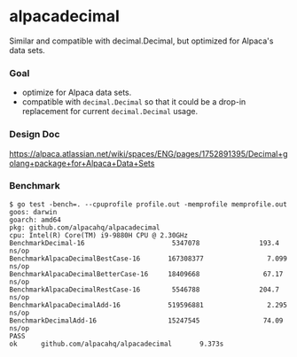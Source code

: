 # alpacadecimal
Similar and compatible with decimal.Decimal, but optimized for Alpaca's data sets.

### Goal
- optimize for Alpaca data sets.
- compatible with `decimal.Decimal` so that it could be a drop-in replacement for current `decimal.Decimal` usage.

### Design Doc

https://alpaca.atlassian.net/wiki/spaces/ENG/pages/1752891395/Decimal+golang+package+for+Alpaca+Data+Sets

### Benchmark

```
$ go test -bench=. --cpuprofile profile.out -memprofile memprofile.out
goos: darwin
goarch: amd64
pkg: github.com/alpacahq/alpacadecimal
cpu: Intel(R) Core(TM) i9-9880H CPU @ 2.30GHz
BenchmarkDecimal-16                      5347078               193.4 ns/op
BenchmarkAlpacaDecimalBestCase-16       167308377                7.099 ns/op
BenchmarkAlpacaDecimalBetterCase-16     18409668                67.17 ns/op
BenchmarkAlpacaDecimalRestCase-16        5546788               204.7 ns/op
BenchmarkAlpacaDecimalAdd-16            519596881                2.295 ns/op
BenchmarkDecimalAdd-16                  15247545                74.09 ns/op
PASS
ok      github.com/alpacahq/alpacadecimal       9.373s
```
